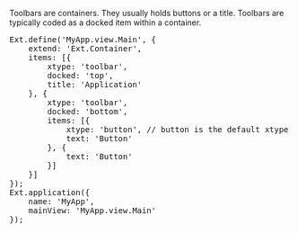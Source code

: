Toolbars are containers. They usually holds buttons or a title.
Toolbars are typically coded as a docked item within a container.

<pre class="runnable iphone modern">Ext.define('MyApp.view.Main', {
    extend: 'Ext.Container',
    items: [{
        xtype: 'toolbar',
        docked: 'top',
        title: 'Application'
    }, {
        xtype: 'toolbar',
        docked: 'bottom',
        items: [{
            xtype: 'button', // button is the default xtype
            text: 'Button'
        }, {
            text: 'Button'
        }]
    }]
});
Ext.application({
    name: 'MyApp',
    mainView: 'MyApp.view.Main'
});
</pre>
